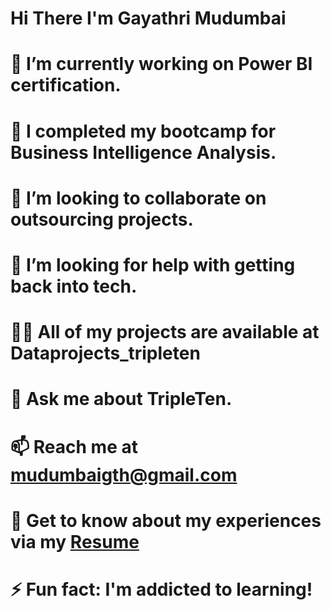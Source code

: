 # Hi There I'm Gayathri Mudumbai

# 🔭 I’m currently working on Power BI certification.
# 🌱 I completed my bootcamp for Business Intelligence Analysis.
# 👯 I’m looking to collaborate on outsourcing projects.
# 🤝 I’m looking for help with getting back into tech.
# 👨‍💻 All of my projects are available at Dataprojects_tripleten
# 💬 Ask me about TripleTen.
# 📫 Reach me at mudumbaigth@gmail.com
# 📄 Get to know about my experiences via my [Resume](https://1drv.ms/b/s!Ajp6tlAKFWLSxHwlCS04EVtSYuIb?e=f4onYd)
# ⚡ Fun fact: I'm addicted to learning!

